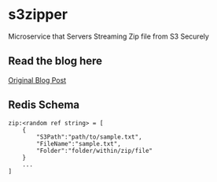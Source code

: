 # s3zipper
Microservice that Servers Streaming Zip file from S3 Securely

## Read the blog here
[Original Blog Post](http://engineroom.teamwork.com/how-to-securely-provide-a-zip-download-of-a-s3-file-bundle/)


## Redis Schema

```
zip:<random ref string> = [
    {
        "S3Path":"path/to/sample.txt",
        "FileName":"sample.txt",
        "Folder":"folder/within/zip/file"
    }
    ...
]
```
